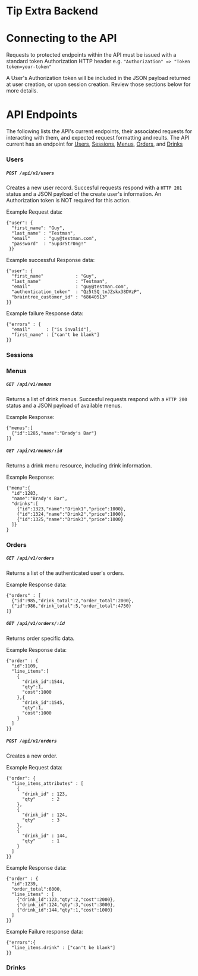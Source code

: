 # Tip Extra Backend

# Connecting to the API
Requests to protected endpoints within the API must be issued with a
standard token Authorization HTTP header e.g. `"Authorization" => "Token
token=your-token"`

A User's Authorization token will be included in the JSON payload
returned at user creation, or upon session creation. Review those
sections below for more details.

# API Endpoints
The following lists the API's current endpoints, their associated
requests for interacting with them, and expected request formatting and
reults. The API current has an endpoint for [Users](###Users),
[Sessions](###Sessions), [Menus](###Menus), [Orders](###Orders), and
[Drinks](###Drinks)

### Users

##### `POST /api/v1/users`
Creates a new user record. Succesful requests respond with a `HTTP 201`
status and a JSON payload of the create user's information. An
Authorization token is NOT required for this action.

Example Request data:
```
{"user": {
  "first_name": "Guy",
  "last_name" : "Testman",
  "email"     : "guy@testman.com",
  "password"  : "5up3r5tr0ng!"
 }}
```

Example successful Response data:
```
{"user": {
  "first_name"            : "Guy",
  "last_name"             : "Testman",
  "email"                 : "guy@testman.com",
  "authentication_token"  : "Qz5t5Q_tnJZskx38DVzP",
  "braintree_customer_id" : "68640513"
}}
```

Example failure Response data:
```
{"errors" : {
  "email"      : ["is invalid"],
  "first_name" : ["can't be blank"]
}}
```

### Sessions

### Menus

##### `GET /api/v1/menus`
Returns a list of drink menus. Succesful requests respond with a `HTTP
200` status and a JSON payload of available menus.

Example Response:
```
{"menus":[
  {"id":1285,"name":"Brady's Bar"}
]}
```

##### `GET /api/v1/menus/:id`
Returns a drink menu resource, including drink information.

Example Response:
```
{"menu":{
  "id":1283,
  "name":"Brady's Bar",
  "drinks":[
    {"id":1323,"name":"Drink1","price":1000},
    {"id":1324,"name":"Drink2","price":1000},
    {"id":1325,"name":"Drink3","price":1000}
  ]}
}
```

### Orders

##### `GET /api/v1/orders`
Returns a list of the authenticated user's orders.

Example Response data:
```
{"orders" : [
  {"id":985,"drink_total":2,"order_total":2000},
  {"id":986,"drink_total":5,"order_total":4750}
]}
```

##### `GET /api/v1/orders/:id`
Returns order specific data.

Example Response data:
```
{"order" : {
  "id":1109,
  "line_items":[
    {
      "drink_id":1544,
      "qty":1,
      "cost":1000
    },{
      "drink_id":1545,
      "qty":1,
      "cost":1000
    }
  ]
}}
```

##### `POST /api/v1/orders`
Creates a new order.

Example Request data:
```
{"order": {
  "line_items_attributes" : [
    {
      "drink_id" : 123,
      "qty"      : 2
    },
    {
      "drink_id" : 124,
      "qty"      : 3
    },
    {
      "drink_id" : 144,
      "qty"      : 1
    }
  ]
}}
```

Example Response data:
```
{"order" : {
  "id":1239,
  "order_total":6000,
  "line_items" : [
    {"drink_id":123,"qty":2,"cost":2000},
    {"drink_id":124,"qty":3,"cost":3000},
    {"drink_id":144,"qty":1,"cost":1000}
  ]
}}
```

Example Failure response data:
```
{"errors":{
  "line_items.drink" : ["can't be blank"]
}}
```

### Drinks
